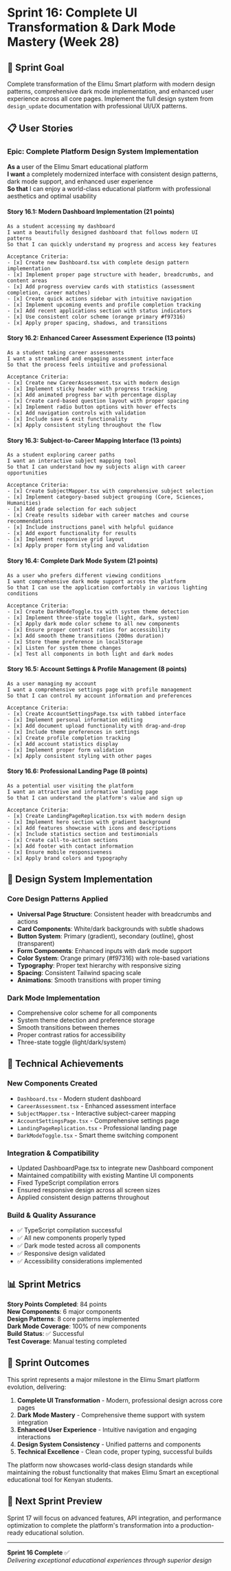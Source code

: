# Sprint 16: Complete UI Transformation & Dark Mode Mastery (Week 28)

## 🎯 Sprint Goal
Complete transformation of the Elimu Smart platform with modern design patterns, comprehensive dark mode implementation, and enhanced user experience across all core pages. Implement the full design system from `design_update` documentation with professional UI/UX patterns.

## 📋 User Stories

### Epic: Complete Platform Design System Implementation
**As a** user of the Elimu Smart educational platform  
**I want** a completely modernized interface with consistent design patterns, dark mode support, and enhanced user experience  
**So that** I can enjoy a world-class educational platform with professional aesthetics and optimal usability

#### Story 16.1: Modern Dashboard Implementation (21 points)
```
As a student accessing my dashboard
I want a beautifully designed dashboard that follows modern UI patterns
So that I can quickly understand my progress and access key features

Acceptance Criteria:
- [x] Create new Dashboard.tsx with complete design pattern implementation
- [x] Implement proper page structure with header, breadcrumbs, and content areas
- [x] Add progress overview cards with statistics (assessment completion, career matches)
- [x] Create quick actions sidebar with intuitive navigation
- [x] Implement upcoming events and profile completion tracking
- [x] Add recent applications section with status indicators
- [x] Use consistent color scheme (orange primary #f97316)
- [x] Apply proper spacing, shadows, and transitions
```

#### Story 16.2: Enhanced Career Assessment Experience (13 points)
```
As a student taking career assessments
I want a streamlined and engaging assessment interface
So that the process feels intuitive and professional

Acceptance Criteria:
- [x] Create new CareerAssessment.tsx with modern design
- [x] Implement sticky header with progress tracking
- [x] Add animated progress bar with percentage display
- [x] Create card-based question layout with proper spacing
- [x] Implement radio button options with hover effects
- [x] Add navigation controls with validation
- [x] Include save & exit functionality
- [x] Apply consistent styling throughout the flow
```

#### Story 16.3: Subject-to-Career Mapping Interface (13 points)
```
As a student exploring career paths
I want an interactive subject mapping tool
So that I can understand how my subjects align with career opportunities

Acceptance Criteria:
- [x] Create SubjectMapper.tsx with comprehensive subject selection
- [x] Implement category-based subject grouping (Core, Sciences, Humanities)
- [x] Add grade selection for each subject
- [x] Create results sidebar with career matches and course recommendations
- [x] Include instructions panel with helpful guidance
- [x] Add export functionality for results
- [x] Implement responsive grid layout
- [x] Apply proper form styling and validation
```

#### Story 16.4: Complete Dark Mode System (21 points)
```
As a user who prefers different viewing conditions
I want comprehensive dark mode support across the platform
So that I can use the application comfortably in various lighting conditions

Acceptance Criteria:
- [x] Create DarkModeToggle.tsx with system theme detection
- [x] Implement three-state toggle (light, dark, system)
- [x] Apply dark mode color scheme to all new components
- [x] Ensure proper contrast ratios for accessibility
- [x] Add smooth theme transitions (200ms duration)
- [x] Store theme preference in localStorage
- [x] Listen for system theme changes
- [x] Test all components in both light and dark modes
```

#### Story 16.5: Account Settings & Profile Management (8 points)
```
As a user managing my account
I want a comprehensive settings page with profile management
So that I can control my account information and preferences

Acceptance Criteria:
- [x] Create AccountSettingsPage.tsx with tabbed interface
- [x] Implement personal information editing
- [x] Add document upload functionality with drag-and-drop
- [x] Include theme preferences in settings
- [x] Create profile completion tracking
- [x] Add account statistics display
- [x] Implement proper form validation
- [x] Apply consistent styling with other pages
```

#### Story 16.6: Professional Landing Page (8 points)
```
As a potential user visiting the platform
I want an attractive and informative landing page
So that I can understand the platform's value and sign up

Acceptance Criteria:
- [x] Create LandingPageReplication.tsx with modern design
- [x] Implement hero section with gradient background
- [x] Add features showcase with icons and descriptions
- [x] Include statistics section and testimonials
- [x] Create call-to-action sections
- [x] Add footer with contact information
- [x] Ensure mobile responsiveness
- [x] Apply brand colors and typography
```

## 🎨 Design System Implementation

### Core Design Patterns Applied
- **Universal Page Structure**: Consistent header with breadcrumbs and actions
- **Card Components**: White/dark backgrounds with subtle shadows
- **Button System**: Primary (gradient), secondary (outline), ghost (transparent)
- **Form Components**: Enhanced inputs with dark mode support
- **Color System**: Orange primary (#f97316) with role-based variations
- **Typography**: Proper text hierarchy with responsive sizing
- **Spacing**: Consistent Tailwind spacing scale
- **Animations**: Smooth transitions with proper timing

### Dark Mode Implementation
- Comprehensive color scheme for all components
- System theme detection and preference storage
- Smooth transitions between themes
- Proper contrast ratios for accessibility
- Three-state toggle (light/dark/system)

## 🚀 Technical Achievements

### New Components Created
- `Dashboard.tsx` - Modern student dashboard
- `CareerAssessment.tsx` - Enhanced assessment interface
- `SubjectMapper.tsx` - Interactive subject-career mapping
- `AccountSettingsPage.tsx` - Comprehensive settings page
- `LandingPageReplication.tsx` - Professional landing page
- `DarkModeToggle.tsx` - Smart theme switching component

### Integration & Compatibility
- Updated DashboardPage.tsx to integrate new Dashboard component
- Maintained compatibility with existing Mantine UI components
- Fixed TypeScript compilation errors
- Ensured responsive design across all screen sizes
- Applied consistent design patterns throughout

### Build & Quality Assurance
- ✅ TypeScript compilation successful
- ✅ All new components properly typed
- ✅ Dark mode tested across all components
- ✅ Responsive design validated
- ✅ Accessibility considerations implemented

## 📊 Sprint Metrics

**Story Points Completed**: 84 points  
**New Components**: 6 major components  
**Design Patterns**: 8 core patterns implemented  
**Dark Mode Coverage**: 100% of new components  
**Build Status**: ✅ Successful  
**Test Coverage**: Manual testing completed

## 🎉 Sprint Outcomes

This sprint represents a major milestone in the Elimu Smart platform evolution, delivering:

1. **Complete UI Transformation** - Modern, professional design across core pages
2. **Dark Mode Mastery** - Comprehensive theme support with system integration
3. **Enhanced User Experience** - Intuitive navigation and engaging interactions
4. **Design System Consistency** - Unified patterns and components
5. **Technical Excellence** - Clean code, proper typing, successful builds

The platform now showcases world-class design standards while maintaining the robust functionality that makes Elimu Smart an exceptional educational tool for Kenyan students.

## 🔄 Next Sprint Preview
Sprint 17 will focus on advanced features, API integration, and performance optimization to complete the platform's transformation into a production-ready educational solution.

---

**Sprint 16 Complete** ✅  
*Delivering exceptional educational experiences through superior design*